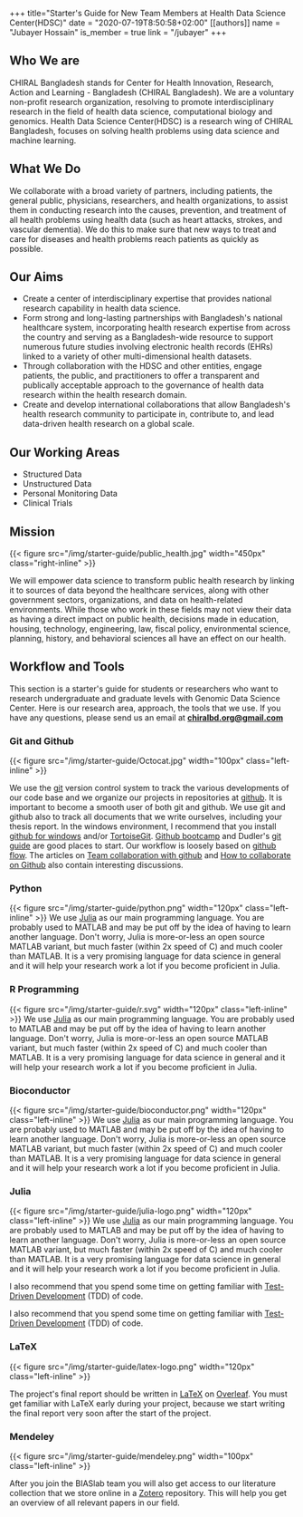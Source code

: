+++
title="Starter's Guide for New Team Members at Health Data Science Center(HDSC)"
date = "2020-07-19T8:50:58+02:00"
[[authors]]
    name = "Jubayer Hossain"
    is_member = true
    link = "/jubayer"
+++


## Who We are
CHIRAL Bangladesh stands for Center for Health Innovation, Research, Action and Learning - Bangladesh (CHIRAL Bangladesh). We are a voluntary non-profit research organization, resolving to promote interdisciplinary research in the field of health data science, computational biology and genomics. Health Data Science Center(HDSC) is a research wing of CHIRAL Bangladesh, focuses on solving health problems using data science and machine learning.

## What We Do
We collaborate with a broad variety of partners, including patients, the general public, physicians, researchers, and health organizations, to assist them in conducting research into the causes, prevention, and treatment of all health problems using health data (such as heart attacks, strokes, and vascular dementia). We do this to make sure that new ways to treat and care for diseases and health problems reach patients as quickly as possible.

## Our Aims
- Create a center of interdisciplinary expertise that provides national research capability in health data science.
- Form strong and long-lasting partnerships with Bangladesh's national healthcare system, incorporating health research expertise from across the country and serving as a Bangladesh-wide resource to support numerous future studies involving electronic health records (EHRs) linked to a variety of other multi-dimensional health datasets.
- Through collaboration with the HDSC and other entities, engage patients, the public, and practitioners to offer a transparent and publically acceptable approach to the governance of health data research within the health research domain.
- Create and develop international collaborations that allow Bangladesh's health research community to participate in, contribute to, and lead data-driven health research on a global scale.


## Our Working Areas 
- Structured Data
- Unstructured Data
- Personal Monitoring Data
- Clinical Trials


## Mission
{{< figure src="/img/starter-guide/public_health.jpg" width="450px" class="right-inline" >}}

We will empower data science to transform public health research by linking it to sources of data beyond the healthcare services, along with other government sectors, organizations, and data on health-related environments. While those who work in these fields may not view their data as having a direct impact on public health, decisions made in education, housing, technology, engineering, law, fiscal policy, environmental science, planning, history, and behavioral sciences all have an effect on our health.




## Workflow and Tools

This section is a starter's guide for students or researchers who want to research undergraduate and graduate levels with Genomic Data Science Center. Here is our research area, approach, the tools that we use. If you have any questions, please send us an email at **chiralbd.org@gmail.com**


### Git and Github

{{< figure src="/img/starter-guide/Octocat.jpg" width="100px" class="left-inline" >}}

 We use the [git](http://git-scm.com) version control system to track the various developments of our code base and we organize our projects in repositories at [github](http://github.com). It is important to become a smooth user of both git and github. We use git and github also to track all documents that we write ourselves, including your thesis report. In the windows environment, I recommend that you install [github for windows](http://windows.github.com/) and/or [TortoiseGit](http://code.google.com/p/tortoisegit/).  [Github bootcamp](https://help.github.com/articles/set-up-git) and Dudler's [git guide](http://rogerdudler.github.com/git-guide/) are good places to start. Our workflow is loosely based on [github flow](http://scottchacon.com/2011/08/31/github-flow.html). The articles on [Team collaboration with github](http://net.tutsplus.com/articles/general/team-collaboration-with-github/) and [How to collaborate on Github](http://code.tutsplus.com/tutorials/how-to-collaborate-on-github--net-34267) also contain interesting discussions.


### Python

{{< figure src="/img/starter-guide/python.png" width="120px" class="left-inline" >}}
We use [Julia](http://julialang.org/) as our main programming language. You are probably used to MATLAB and may be put off by the idea of having to learn another language. Don't worry, Julia is more-or-less an open source MATLAB variant, but much faster (within 2x speed of C) and much cooler than MATLAB. It is a very promising language for data science in general and it will help your research work a lot if you become proficient in Julia.

### R Programming
{{< figure src="/img/starter-guide/r.svg" width="120px" class="left-inline" >}}
We use [Julia](http://julialang.org/) as our main programming language. You are probably used to MATLAB and may be put off by the idea of having to learn another language. Don't worry, Julia is more-or-less an open source MATLAB variant, but much faster (within 2x speed of C) and much cooler than MATLAB. It is a very promising language for data science in general and it will help your research work a lot if you become proficient in Julia.

### Bioconductor
{{< figure src="/img/starter-guide/bioconductor.png" width="120px" class="left-inline" >}}
We use [Julia](http://julialang.org/) as our main programming language. You are probably used to MATLAB and may be put off by the idea of having to learn another language. Don't worry, Julia is more-or-less an open source MATLAB variant, but much faster (within 2x speed of C) and much cooler than MATLAB. It is a very promising language for data science in general and it will help your research work a lot if you become proficient in Julia.

### Julia

{{< figure src="/img/starter-guide/julia-logo.png" width="120px" class="left-inline" >}}
We use [Julia](http://julialang.org/) as our main programming language. You are probably used to MATLAB and may be put off by the idea of having to learn another language. Don't worry, Julia is more-or-less an open source MATLAB variant, but much faster (within 2x speed of C) and much cooler than MATLAB. It is a very promising language for data science in general and it will help your research work a lot if you become proficient in Julia.

I also recommend that you spend some time on getting familiar with [Test-Driven Development](https://www.youtube.com/watch?t=11&v=ZB66AKW87M0) (TDD) of code.




I also recommend that you spend some time on getting familiar with [Test-Driven Development](https://www.youtube.com/watch?t=11&v=ZB66AKW87M0) (TDD) of code.


### LaTeX

{{< figure src="/img/starter-guide/latex-logo.png" width="120px" class="left-inline" >}}

The project's final report should be written in [LaTeX](http://www.latex-project.org/) on [Overleaf](https://www.overleaf.com/). You must get familiar with LaTeX early during your project, because we start writing the final report very soon after the start of the project.


### Mendeley

{{< figure src="/img/starter-guide/mendeley.png" width="100px" class="left-inline" >}}

After you join the BIASlab team you will also get access to our literature collection that we store online in a  [Zotero](https://www.zotero.org/) repository. This will help you get an overview of all relevant papers in our field.
